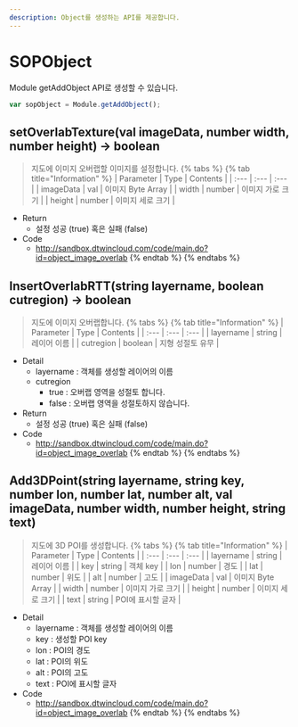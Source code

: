```yaml
---
description: Object를 생성하는 API를 제공합니다.
---
```


# SOPObject

Module getAddObject API로 생성할 수 있습니다.

```javascript
var sopObject = Module.getAddObject();
```

## setOverlabTexture\(val imageData, number width, number height\) → boolean
> 지도에 이미지 오버랩할 이미지를 설정합니다.
{% tabs %}
{% tab title="Information" %}
| Parameter | Type | Contents |
| :--- | :--- | :--- |
| imageData | val | 이미지 Byte Array |
| width | number | 이미지 가로 크기 |
| height | number | 이미지 세로 크기 |
* Return
  * 설정 성공 (true) 혹은 실패 (false)
* Code
  * http://sandbox.dtwincloud.com/code/main.do?id=object_image_overlab
{% endtab %}
{% endtabs %}

## InsertOverlabRTT\(string layername, boolean cutregion\) → boolean
> 지도에 이미지 오버랩합니다.
{% tabs %}
{% tab title="Information" %}
| Parameter | Type | Contents |
| :--- | :--- | :--- |
| layername | string | 레이어 이름 |
| cutregion | boolean | 지형 성절토 유무  |
* Detail
  * layername : 객체를 생성할 레이어의 이름
  * cutregion
    * true : 오버랩 영역을 성절토 합니다.
	* false : 오버랩 영역을 성절토하지 않습니다.
* Return
  * 설정 성공 (true) 혹은 실패 (false)
* Code
  * http://sandbox.dtwincloud.com/code/main.do?id=object_image_overlab
{% endtab %}
{% endtabs %}

## Add3DPoint\(string layername, string key, number lon, number lat, number alt, val imageData, number width, number height, string text\)
> 지도에 3D POI를 생성합니다.
{% tabs %}
{% tab title="Information" %}
| Parameter | Type | Contents |
| :--- | :--- | :--- |
| layername | string | 레이어 이름 |
| key | string | 객체 key |
| lon | number | 경도 |
| lat | number | 위도 |
| alt | number | 고도 |
| imageData | val | 이미지 Byte Array |
| width | number | 이미지 가로 크기 |
| height | number | 이미지 세로 크기 |
| text | string | POI에 표시할 글자 |
* Detail
  * layername : 객체를 생성할 레이어의 이름
  * key : 생성할 POI key
  * lon : POI의 경도
  * lat : POI의 위도
  * alt : POI의 고도
  * text : POI에 표시할 글자
* Code
  * http://sandbox.dtwincloud.com/code/main.do?id=object_image_overlab
{% endtab %}
{% endtabs %}